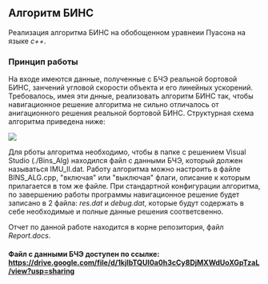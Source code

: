 ## Алгоритм БИНС
Реализация алгоритма БИНС на обобощенном уравнеии Пуасона на языке *c++*.
### Принцип работы
На входе имеются данные, полученные с БЧЭ реальной бортовой БИНС, занчений угловой скорости объекта и его линейных ускорений. 
Требовалось, имея эти днные, реализовать алгоритм БИНС так, чтобы навигационное решение алгоритма не сильно отличалось от анигационного решения реальной бортовой БИНС.
Структурная схема алгоритма приведена ниже:

![](https://i.imgur.com/0jo9ZPM.png)

Для рботы алгоритма необходимо, чтобы в папке с решением Visual Studio (./Bins_Alg) находился файл с данными БЧЭ, который должен называться IMU_Il.dat. Работу алгоритма можно настроить в файле BINS_ALG.cpp, "включая" или "выключая" флаги, описание к которым прилагается в том же файле. При стандартной конфигурации алгоритма, по завершению работы программы навигационное решение будет записано в 2 файла: *res.dat* и *debug.dat*, которые будут содержать в себе необходимые и полные данные решения соответсвенно.

Отчет по данной работе находится в корне репозитория, файл *Report.docs*.
#### Файл с данными БЧЭ доступен по ссылке: https://drive.google.com/file/d/1kjIbTQUI0a0h3cCy8DjMXWdUoXGpTzaL/view?usp=sharing

